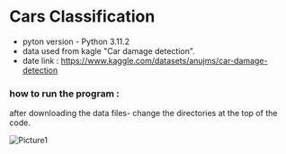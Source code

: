 # Cars Classification
* pyton version - Python 3.11.2
*  data used from kagle "Car damage detection". <br /> 
*  date link : https://www.kaggle.com/datasets/anujms/car-damage-detection

### how to run the program : 
after downloading the data files- change the directories at the top of the code. 

![Picture1](https://github.com/YuvalBar-or/CarsClassification/assets/118693941/08595e74-5633-42e9-8de6-5bcb323f5a5f)
